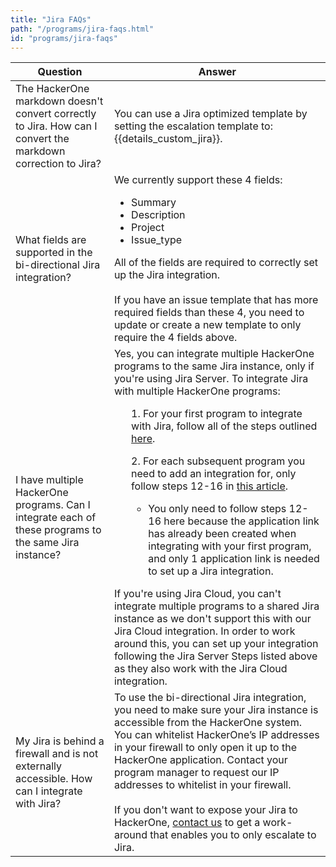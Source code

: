 ```yaml
---
title: "Jira FAQs"
path: "/programs/jira-faqs.html"
id: "programs/jira-faqs"
---
```


Question | Answer
-------- | ------
The HackerOne markdown doesn't convert correctly to Jira. How can I convert the markdown correction to Jira? | You can use a Jira optimized template by setting the escalation template to: {{details_custom_jira}}.
What fields are supported in the bi-directional Jira integration? | We currently support these 4 fields:<br><ul><li>Summary</li><li> Description</li><li>Project</li><li>Issue_type</li></ul>All of the fields are required to correctly set up the Jira integration.<br><br>If you have an issue template that has more required fields than these 4, you need to update or create a new template to only require the 4 fields above.</br> 
I have multiple HackerOne programs. Can I integrate each of these programs to the same Jira instance? | Yes, you can integrate multiple HackerOne programs to the same Jira instance, only if you're using Jira Server. To integrate Jira with multiple HackerOne programs:<ul>1. For your first program to integrate with Jira, follow all of the steps outlined [here](jira-server-integration.html).</ul><ul>2. For each subsequent program you need to add an integration for, only follow steps 12-16 in [this article](jira-server-integration.html).<ul><li>You only need to follow steps 12-16 here because the application link has already been created when integrating with your first program, and only 1 application link is needed to set up a Jira integration.</li></ul></ul>If you're using Jira Cloud, you can't integrate multiple programs to a shared Jira instance as we don't support this with our Jira Cloud integration. In order to work around this, you can set up your integration following the Jira Server Steps listed above as they also work with the Jira Cloud integration. 
My Jira is behind a firewall and is not externally accessible. How can I integrate with Jira? | To use the bi-directional Jira integration, you need to make sure your Jira instance is accessible from the HackerOne system. You can whitelist HackerOne’s IP addresses in your firewall to only open it up to the HackerOne application. Contact your program manager to request our IP addresses to whitelist in your firewall.<br><br>If you don't want to expose your Jira to HackerOne, [contact us](https://support.hackerone.com/hc/en-us/requests/new) to get a work-around that enables you to only escalate to Jira.  
